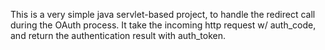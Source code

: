 This is a very simple java servlet-based project, to handle the redirect call during the OAuth process. It take the incoming http request w/ auth_code, and return the authentication result with auth_token.